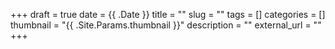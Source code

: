 +++ 
draft = true
date = {{ .Date }}
title = ""
slug = "" 
tags = []
categories = []
thumbnail = "{{ .Site.Params.thumbnail }}"
description = ""
external_url = ""
+++
